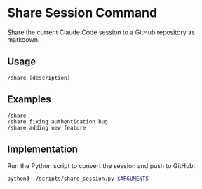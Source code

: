 # Share Session Command

Share the current Claude Code session to a GitHub repository as markdown.

## Usage

```
/share [description]
```

## Examples

```
/share
/share fixing authentication bug
/share adding new feature
```

## Implementation

Run the Python script to convert the session and push to GitHub:

```bash
python3 ./scripts/share_session.py $ARGUMENTS
```
